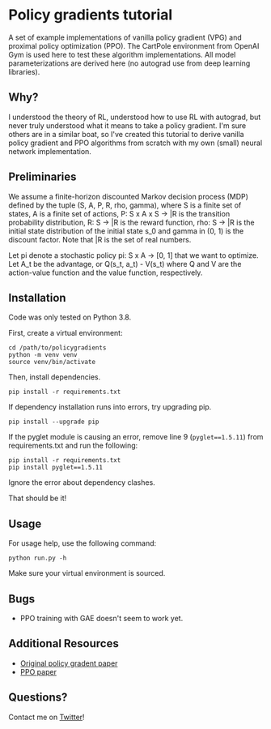 # Policy gradients tutorial

A set of example implementations of vanilla policy gradient (VPG) and proximal
policy optimization (PPO). The CartPole environment from OpenAI Gym is used here
to test these algorithm implementations. All model parameterizations are derived
here (no autograd use from deep learning libraries).

## Why?

I understood the theory of RL, understood how to use RL with autograd, but never
truly understood what it means to take a policy gradient. I'm sure others are in
a similar boat, so I've created this tutorial to derive vanilla policy gradient
and PPO algorithms from scratch with my own (small) neural network
implementation.

## Preliminaries

We assume a finite-horizon discounted Markov decision process (MDP) defined by
the tuple (S, A, P, R, rho, gamma), where S is a finite set of states, A is a
finite set of actions, P: S x A x S -> |R is the transition probability
distribution, R: S -> |R is the reward function, rho: S -> |R is the initial
state distribution of the initial state s_0 and gamma in (0, 1) is the discount
factor. Note that |R is the set of real numbers.

Let pi denote a stochastic policy pi: S x A -> [0, 1] that we want to optimize.
Let A_t be the advantage, or Q(s_t, a_t) - V(s_t) where Q and V are the
action-value function and the value function, respectively.

## Installation

Code was only tested on Python 3.8.

First, create a virtual environment:
```
cd /path/to/policygradients
python -m venv venv
source venv/bin/activate
```

Then, install dependencies.
```
pip install -r requirements.txt
```

If dependency installation runs into errors, try upgrading pip.
```
pip install --upgrade pip
```

If the pyglet module is causing an error, remove line 9 (`pyglet==1.5.11`) from
requirements.txt and run the following:
```
pip install -r requirements.txt
pip install pyglet==1.5.11
```
Ignore the error about dependency clashes.

That should be it!

## Usage

For usage help, use the following command:
```
python run.py -h
```

Make sure your virtual environment is sourced.

## Bugs

- PPO training with GAE doesn't seem to work yet.

## Additional Resources

- [Original policy gradent paper](https://proceedings.neurips.cc/paper/1999/file/464d828b85b0bed98e80ade0a5c43b0f-Paper.pdf)
- [PPO paper](https://arxiv.org/pdf/1707.06347.pdf)

## Questions?

Contact me on [Twitter](https://twitter.com/edwardahn9)!

